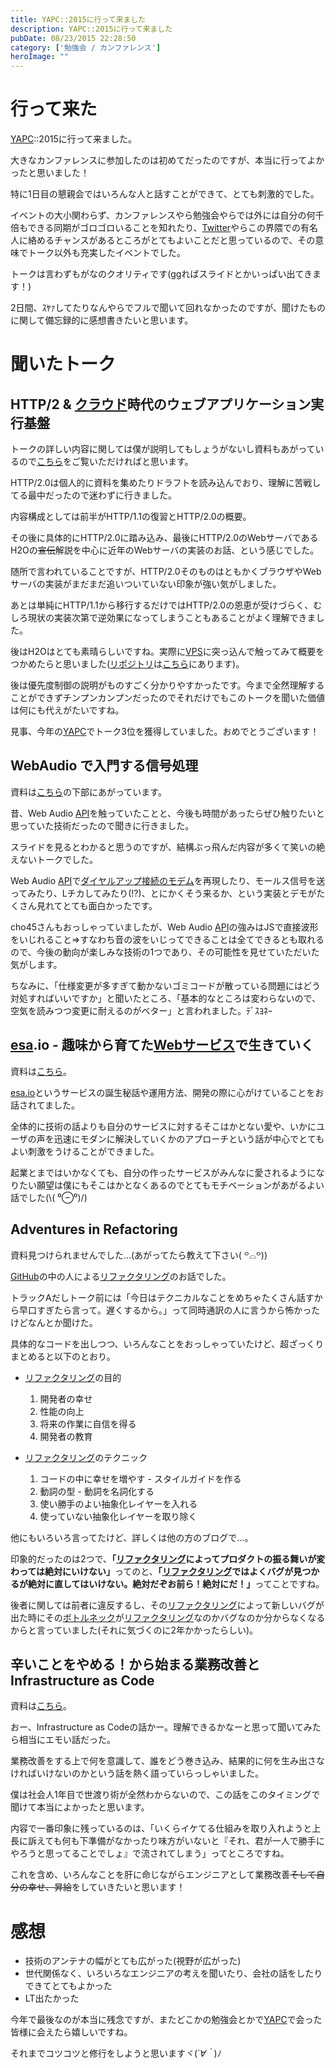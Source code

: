 ```yaml
---
title: YAPC::2015に行って来ました
description: YAPC::2015に行って来ました
pubDate: 08/23/2015 22:28:50
category: ['勉強会 / カンファレンス']
heroImage: ""
---
```

<h1>行って来た</h1>

<p><a class="keyword" href="http://d.hatena.ne.jp/keyword/YAPC">YAPC</a>::2015に行って来ました。</p>

<p>大きなカンファレンスに参加したのは初めてだったのですが、本当に行ってよかったと思いました！</p>

<p>特に1日目の懇親会ではいろんな人と話すことができて、とても刺激的でした。</p>

<p>イベントの大小関わらず、カンファレンスやら勉強会やらでは外には自分の何千倍もできる同期がゴロゴロいることを知れたり、<a class="keyword" href="http://d.hatena.ne.jp/keyword/Twitter">Twitter</a>やらこの界隈での有名人に絡めるチャンスがあるところがとてもよいことだと思っているので、その意味でトーク以外も充実したイベントでした。</p>

<p>トークは言わずもがなのクオリティです(ggればスライドとかいっぱい出てきます！)</p>

<p>2日間、ｽﾔｧしてたりなんやらでフルで聞いて回れなかったのですが、聞けたものに関して備忘録的に感想書きたいと思います。</p>

<h1>聞いたトーク</h1>

<h2>HTTP/2 &amp; <a class="keyword" href="http://d.hatena.ne.jp/keyword/%A5%AF%A5%E9%A5%A6%A5%C9">クラウド</a>時代のウェブアプリケーション実行基盤</h2>

<p>トークの詳しい内容に関しては僕が説明してもしょうがないし資料もあがっているので<a href="https://www.slideshare.net/kazuho/http2-51888328">こちら</a>をご覧いただければと思います。</p>

<p>HTTP/2.0は個人的に資料を集めたりドラフトを読み込んでおり、理解に苦戦してる最中だったので迷わずに行きました。</p>

<p>内容構成としては前半がHTTP/1.1の復習とHTTP/2.0の概要。</p>

<p>その後に具体的にHTTP/2.0に踏み込み、最後にHTTP/2.0のWebサーバであるH2Oの<s>宣伝</s>解説を中心に近年のWebサーバの実装のお話、という感じでした。</p>

<p>随所で言われていることですが、HTTP/2.0そのものはともかくブラウザやWebサーバの実装がまだまだ追いついていない印象が強い気がしました。</p>

<p>あとは単純にHTTP/1.1から移行するだけではHTTP/2.0の恩恵が受けづらく、むしろ現状の実装次第で逆効果になってしまうこともあることがよく理解できました。</p>

<p>後はH2Oはとても素晴らしいですね。実際に<a class="keyword" href="http://d.hatena.ne.jp/keyword/VPS">VPS</a>に突っ込んで触ってみて概要をつかめたらと思いました(<a class="keyword" href="http://d.hatena.ne.jp/keyword/%A5%EA%A5%DD%A5%B8%A5%C8%A5%EA">リポジトリ</a>は<a href="https://github.com/h2o/h2o">こちら</a>にあります)。</p>

<p>後は優先度制御の説明がものすごく分かりやすかったです。今まで全然理解することができずチンプンカンプンだったのでそれだけでもこのトークを聞いた価値は何にも代えがたいですね。</p>

<p>見事、今年の<a class="keyword" href="http://d.hatena.ne.jp/keyword/YAPC">YAPC</a>でトーク3位を獲得していました。おめでとうございます！</p>

<h2>WebAudio で入門する信号処理</h2>

<p>資料は<a href="http://yapcasia.org/2015/talk/show/c61a32a4-f797-11e4-bcef-8ab37d574c3a">こちら</a>の下部にあがっています。</p>

<p>昔、Web Audio <a class="keyword" href="http://d.hatena.ne.jp/keyword/API">API</a>を触っていたことと、今後も時間があったらぜひ触りたいと思っていた技術だったので聞きに行きました。</p>

<p>スライドを見るとわかると思うのですが、結構ぶっ飛んだ内容が多くて笑いの絶えないトークでした。</p>

<p>Web Audio <a class="keyword" href="http://d.hatena.ne.jp/keyword/API">API</a>で<a href="http://cho45.stfuawsc.com/WebAudio-Modem/FSK/modem.html">ダイヤルアップ接続のモデム</a>を再現したり、モールス信号を送ってみたり、Lチカしてみたり(!?)、とにかくそう来るか、という実装とデモがたくさん見れてとても面白かったです。</p>

<p>cho45さんもおっしゃっていましたが、Web Audio <a class="keyword" href="http://d.hatena.ne.jp/keyword/API">API</a>の強みはJSで直接波形をいじれること⇒すなわち音の波をいじってできることは全てできるとも取れるので、今後の動向が楽しみな技術の1つであり、その可能性を見せていただいた気がします。</p>

<p>ちなみに、「仕様変更が多すぎて動かないゴミコードが散っている問題にはどう対処すればいいですか」と聞いたところ、「基本的なところは変わらないので、空気を読みつつ変更に耐えるのがベター」と言われました。ﾃﾞｽﾖﾈｰ</p>

<h2><a class="keyword" href="http://d.hatena.ne.jp/keyword/esa">esa</a>.io - 趣味から育てた<a class="keyword" href="http://d.hatena.ne.jp/keyword/Web%A5%B5%A1%BC%A5%D3%A5%B9">Webサービス</a>で生きていく</h2>

<p>資料は<a href="https://docs.esa.io/posts/134">こちら</a>。</p>

<p><a href="http://esa.io">esa.io</a>というサービスの誕生秘話や運用方法、開発の際に心がけていることをお話されてました。</p>

<p>全体的に技術の話よりも自分のサービスに対するそこはかとない愛や、いかにユーザの声を迅速にモダンに解決していくかのアプローチという話が中心でとてもよい刺激をうけることができました。</p>

<p>起業とまではいかなくても、自分の作ったサービスがみんなに愛されるようになりたい願望は僕にもそこはかとなくあるのでとてもモチベーションがあがるよい話でした(\( ⁰⊖⁰)/)</p>

<h2>Adventures in Refactoring</h2>

<p>資料見つけられませんでした…(あがってたら教えて下さい( ꒪⌓꒪))</p>

<p><a class="keyword" href="http://d.hatena.ne.jp/keyword/GitHub">GitHub</a>の中の人による<a class="keyword" href="http://d.hatena.ne.jp/keyword/%A5%EA%A5%D5%A5%A1%A5%AF%A5%BF%A5%EA%A5%F3%A5%B0">リファクタリング</a>のお話でした。</p>

<p>トラックAだしトーク前には「今日はテクニカルなことをめちゃたくさん話すから早口すぎたら言って。遅くするから。」って同時通訳の人に言うから怖かったけどなんとか聞けた。</p>

<p>具体的なコードを出しつつ、いろんなことをおっしゃっていたけど、超ざっくりまとめると以下のとおり。</p>

<ul>
<li><p><a class="keyword" href="http://d.hatena.ne.jp/keyword/%A5%EA%A5%D5%A5%A1%A5%AF%A5%BF%A5%EA%A5%F3%A5%B0">リファクタリング</a>の目的</p>

<ol>
<li>開発者の幸せ</li>
<li>性能の向上</li>
<li>将来の作業に自信を得る</li>
<li>開発者の教育</li>
</ol>
</li>
<li><p><a class="keyword" href="http://d.hatena.ne.jp/keyword/%A5%EA%A5%D5%A5%A1%A5%AF%A5%BF%A5%EA%A5%F3%A5%B0">リファクタリング</a>のテクニック</p>

<ol>
<li>コードの中に幸せを増やす - スタイルガイドを作る</li>
<li>動詞の型 - 動詞を名詞化する</li>
<li>使い勝手のよい抽象化レイヤーを入れる</li>
<li>使っていない抽象化レイヤーを取り除く</li>
</ol>
</li>
</ul>


<p>他にもいろいろ言ってたけど、詳しくは他の方のブログで…。</p>

<p>印象的だったのは2つで、<strong>「<a class="keyword" href="http://d.hatena.ne.jp/keyword/%A5%EA%A5%D5%A5%A1%A5%AF%A5%BF%A5%EA%A5%F3%A5%B0">リファクタリング</a>によってプロダクトの振る舞いが変わっては絶対にいけない」</strong>ってのと、<strong>「<a class="keyword" href="http://d.hatena.ne.jp/keyword/%A5%EA%A5%D5%A5%A1%A5%AF%A5%BF%A5%EA%A5%F3%A5%B0">リファクタリング</a>ではよくバグが見つかるが絶対に直してはいけない。絶対だぞお前ら！絶対にだ！」</strong>ってことですね。</p>

<p>後者に関しては前者に違反するし、その<a class="keyword" href="http://d.hatena.ne.jp/keyword/%A5%EA%A5%D5%A5%A1%A5%AF%A5%BF%A5%EA%A5%F3%A5%B0">リファクタリング</a>によって新しいバグが出た時にその<a class="keyword" href="http://d.hatena.ne.jp/keyword/%A5%DC%A5%C8%A5%EB%A5%CD%A5%C3%A5%AF">ボトルネック</a>が<a class="keyword" href="http://d.hatena.ne.jp/keyword/%A5%EA%A5%D5%A5%A1%A5%AF%A5%BF%A5%EA%A5%F3%A5%B0">リファクタリング</a>なのかバグなのか分からなくなるからと言っていました(それに気づくのに2年かかったらしい)。</p>

<h2>辛いことをやめる！から始まる業務改善とInfrastructure as Code</h2>

<p>資料は<a href="https://www.slideshare.net/koemu/simple-steps-and-tips-to-improve-it-infrastructure-operations">こちら</a>。</p>

<p>おー、Infrastructure as Codeの話かー。理解できるかなーと思って聞いてみたら相当にエモい話だった。</p>

<p>業務改善をする上で何を意識して、誰をどう巻き込み、結果的に何を生み出さなければいけないのかという話を熱く語っていらっしゃいました。</p>

<p>僕は社会人1年目で世渡り術が全然わからないので、この話をこのタイミングで聞けて本当によかったと思います。</p>

<p>内容で一番印象に残っているのは、「いくらイケてる仕組みを取り入れようと上長に訴えても何も下準備がなかったり味方がいないと『それ、君が一人で勝手にやろうと思ってることでしょ』で流されてしまう」ってところですね。</p>

<p>これを含め、いろんなことを肝に命じながらエンジニアとして業務改善<s>そして自分の幸せ、昇給</s>をしていきたいと思います！</p>

<h1>感想</h1>

<ul>
<li>技術のアンテナの幅がとても広がった(視野が広がった)</li>
<li>世代関係なく、いろいろなエンジニアの考えを聞いたり、会社の話をしたりできてとてもよかった</li>
<li>LT出たかった</li>
</ul>


<p>今年で最後なのが本当に残念ですが、またどこかの勉強会とかで<a class="keyword" href="http://d.hatena.ne.jp/keyword/YAPC">YAPC</a>で会った皆様に会えたら嬉しいですね。</p>

<p>それまでコツコツと修行をしようと思いますヾ(<em>´∀｀</em>)ﾉ</p>

